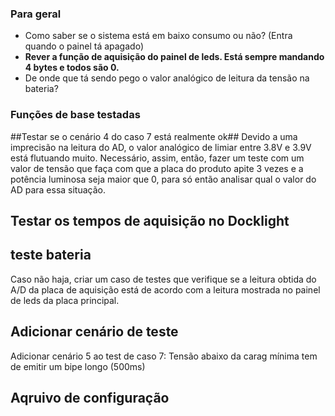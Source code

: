 ### Para geral ###
* Como saber se o sistema está em baixo consumo ou não? (Entra quando o painel tá apagado) 
*  __Rever a função de aquisição do painel de leds. Está sempre mandando 4 bytes e todos são 0.__
* De onde que tá sendo pego o valor analógico de leitura da tensão na bateria?


### __Funções de base testadas__ ###



##Testar se o cenário 4 do caso 7 está realmente ok##
Devido a uma imprecisão na leitura do AD, o valor analógico de limiar entre 3.8V e 3.9V está flutuando muito.
Necessário, assim, então, fazer um teste com um valor de tensão que faça com que a placa do produto apite 3 vezes e a potência luminosa seja maior que 0, para só então analisar qual o valor do AD para essa situação.

## Testar os tempos de aquisição no Docklight ##

## teste bateria ##

Caso não haja, criar um caso de testes que verifique se a leitura obtida do A/D da placa de aquisição está
de acordo com a leitura mostrada no painel de leds da placa principal.

## Adicionar cenário de teste ## 
Adicionar cenário 5 ao test de caso 7: Tensão abaixo da carag mínima tem de emitir um bipe longo (500ms)

## Aqruivo de configuração ##






